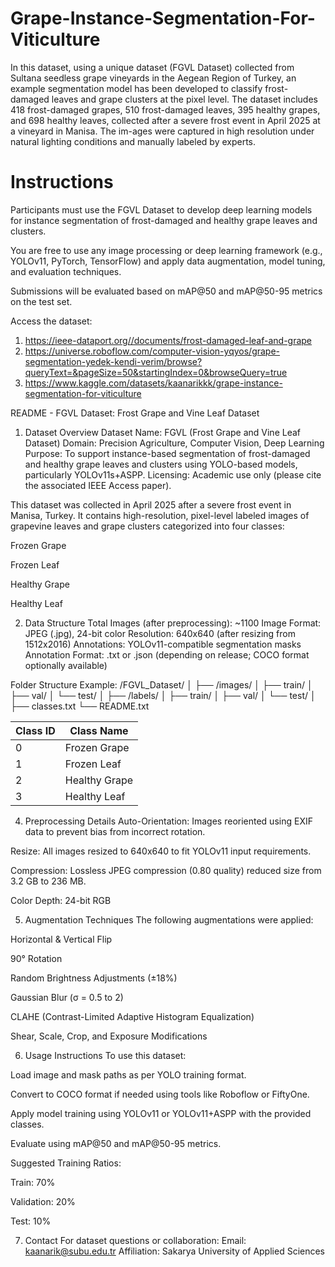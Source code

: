 # Grape-Instance-Segmentation-For-Viticulture
In this dataset, using a unique dataset (FGVL Dataset) collected from Sultana seedless grape vineyards in the Aegean Region of Turkey, an example segmentation model has been developed to classify frost-damaged leaves and grape clusters at the pixel level.
The dataset includes 418 frost-damaged grapes, 510 frost-damaged leaves, 395 healthy grapes, and 698 healthy leaves, collected after a severe frost event in April 2025 at a vineyard in Manisa. The im-ages were captured in high resolution under natural lighting conditions and manually labeled by experts.

# Instructions

Participants must use the FGVL Dataset to develop deep learning models for instance segmentation of frost-damaged and healthy grape leaves and clusters.

You are free to use any image processing or deep learning framework (e.g., YOLOv11, PyTorch, TensorFlow) and apply data augmentation, model tuning, and evaluation techniques.

Submissions will be evaluated based on mAP@50 and mAP@50-95 metrics on the test set.

Access the dataset: 

1. https://ieee-dataport.org//documents/frost-damaged-leaf-and-grape
2. https://universe.roboflow.com/computer-vision-yqyos/grape-segmentation-yedek-kendi-verim/browse?queryText=&pageSize=50&startingIndex=0&browseQuery=true
3. https://www.kaggle.com/datasets/kaanarikkk/grape-instance-segmentation-for-viticulture

README - FGVL Dataset: Frost Grape and Vine Leaf Dataset
1. Dataset Overview
Dataset Name: FGVL (Frost Grape and Vine Leaf Dataset)
Domain: Precision Agriculture, Computer Vision, Deep Learning
Purpose: To support instance-based segmentation of frost-damaged and healthy grape leaves and clusters using YOLO-based models, particularly YOLOv11s+ASPP.
Licensing: Academic use only (please cite the associated IEEE Access paper).

This dataset was collected in April 2025 after a severe frost event in Manisa, Turkey. It contains high-resolution, pixel-level labeled images of grapevine leaves and grape clusters categorized into four classes:

Frozen Grape

Frozen Leaf

Healthy Grape

Healthy Leaf

2. Data Structure
Total Images (after preprocessing): ~1100
Image Format: JPEG (.jpg), 24-bit color
Resolution: 640x640 (after resizing from 1512x2016)
Annotations: YOLOv11-compatible segmentation masks
Annotation Format: .txt or .json (depending on release; COCO format optionally available)

Folder Structure Example:
/FGVL_Dataset/
│
├── /images/
│   ├── train/
│   ├── val/
│   └── test/
│
├── /labels/
│   ├── train/
│   ├── val/
│   └── test/
│
├── classes.txt
└── README.txt

| Class ID | Class Name    |
| -------- | ------------- |
| 0        | Frozen Grape  |
| 1        | Frozen Leaf   |
| 2        | Healthy Grape |
| 3        | Healthy Leaf  |

4. Preprocessing Details
Auto-Orientation: Images reoriented using EXIF data to prevent bias from incorrect rotation.

Resize: All images resized to 640x640 to fit YOLOv11 input requirements.

Compression: Lossless JPEG compression (0.80 quality) reduced size from 3.2 GB to 236 MB.

Color Depth: 24-bit RGB

5. Augmentation Techniques
The following augmentations were applied:

Horizontal & Vertical Flip

90° Rotation

Random Brightness Adjustments (±18%)

Gaussian Blur (σ = 0.5 to 2)

CLAHE (Contrast-Limited Adaptive Histogram Equalization)

Shear, Scale, Crop, and Exposure Modifications

6. Usage Instructions
To use this dataset:

Load image and mask paths as per YOLO training format.

Convert to COCO format if needed using tools like Roboflow or FiftyOne.

Apply model training using YOLOv11 or YOLOv11+ASPP with the provided classes.

Evaluate using mAP@50 and mAP@50-95 metrics.

Suggested Training Ratios:

Train: 70%

Validation: 20%

Test: 10%

7. Contact
For dataset questions or collaboration:
Email: kaanarik@subu.edu.tr
Affiliation: Sakarya University of Applied Sciences
